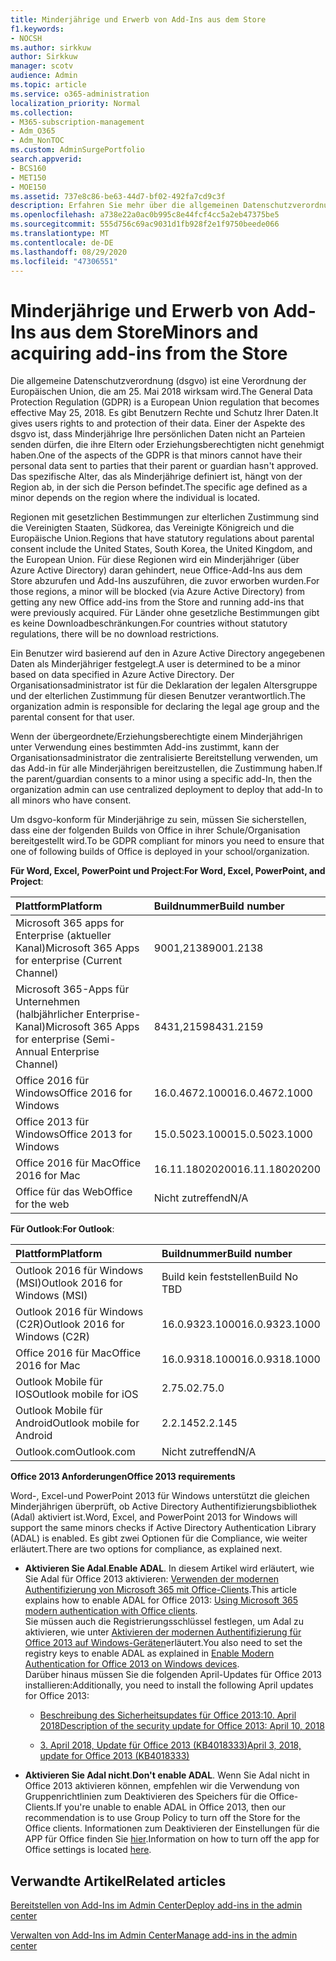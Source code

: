 ```yaml
---
title: Minderjährige und Erwerb von Add-Ins aus dem Store
f1.keywords:
- NOCSH
ms.author: sirkkuw
author: Sirkkuw
manager: scotv
audience: Admin
ms.topic: article
ms.service: o365-administration
localization_priority: Normal
ms.collection:
- M365-subscription-management
- Adm_O365
- Adm_NonTOC
ms.custom: AdminSurgePortfolio
search.appverid:
- BCS160
- MET150
- MOE150
ms.assetid: 737e8c86-be63-44d7-bf02-492fa7cd9c3f
description: Erfahren Sie mehr über die allgemeinen Datenschutzverordnung (dsgvo)-Verordnungen, die die personenbezogenen Daten von Minderjährigen Regeln.
ms.openlocfilehash: a738e22a0ac0b995c8e44fcf4cc5a2eb47375be5
ms.sourcegitcommit: 555d756c69ac9031d1fb928f2e1f9750beede066
ms.translationtype: MT
ms.contentlocale: de-DE
ms.lasthandoff: 08/29/2020
ms.locfileid: "47306551"
---
```

# <a name="minors-and-acquiring-add-ins-from-the-store"></a><span data-ttu-id="8e840-103">Minderjährige und Erwerb von Add-Ins aus dem Store</span><span class="sxs-lookup"><span data-stu-id="8e840-103">Minors and acquiring add-ins from the Store</span></span>

<span data-ttu-id="8e840-104">Die allgemeine Datenschutzverordnung (dsgvo) ist eine Verordnung der Europäischen Union, die am 25. Mai 2018 wirksam wird.</span><span class="sxs-lookup"><span data-stu-id="8e840-104">The General Data Protection Regulation (GDPR) is a European Union regulation that becomes effective May 25, 2018.</span></span> <span data-ttu-id="8e840-105">Es gibt Benutzern Rechte und Schutz Ihrer Daten.</span><span class="sxs-lookup"><span data-stu-id="8e840-105">It gives users rights to and protection of their data.</span></span> <span data-ttu-id="8e840-106">Einer der Aspekte des dsgvo ist, dass Minderjährige Ihre persönlichen Daten nicht an Parteien senden dürfen, die ihre Eltern oder Erziehungsberechtigten nicht genehmigt haben.</span><span class="sxs-lookup"><span data-stu-id="8e840-106">One of the aspects of the GDPR is that minors cannot have their personal data sent to parties that their parent or guardian hasn't approved.</span></span> <span data-ttu-id="8e840-107">Das spezifische Alter, das als Minderjährige definiert ist, hängt von der Region ab, in der sich die Person befindet.</span><span class="sxs-lookup"><span data-stu-id="8e840-107">The specific age defined as a minor depends on the region where the individual is located.</span></span>
  
<span data-ttu-id="8e840-108">Regionen mit gesetzlichen Bestimmungen zur elterlichen Zustimmung sind die Vereinigten Staaten, Südkorea, das Vereinigte Königreich und die Europäische Union.</span><span class="sxs-lookup"><span data-stu-id="8e840-108">Regions that have statutory regulations about parental consent include the United States, South Korea, the United Kingdom, and the European Union.</span></span> <span data-ttu-id="8e840-109">Für diese Regionen wird ein Minderjähriger (über Azure Active Directory) daran gehindert, neue Office-Add-Ins aus dem Store abzurufen und Add-Ins auszuführen, die zuvor erworben wurden.</span><span class="sxs-lookup"><span data-stu-id="8e840-109">For those regions, a minor will be blocked (via Azure Active Directory) from getting any new Office add-ins from the Store and running add-ins that were previously acquired.</span></span> <span data-ttu-id="8e840-110">Für Länder ohne gesetzliche Bestimmungen gibt es keine Downloadbeschränkungen.</span><span class="sxs-lookup"><span data-stu-id="8e840-110">For countries without statutory regulations, there will be no download restrictions.</span></span>
  
<span data-ttu-id="8e840-111">Ein Benutzer wird basierend auf den in Azure Active Directory angegebenen Daten als Minderjähriger festgelegt.</span><span class="sxs-lookup"><span data-stu-id="8e840-111">A user is determined to be a minor based on data specified in Azure Active Directory.</span></span> <span data-ttu-id="8e840-112">Der Organisationsadministrator ist für die Deklaration der legalen Altersgruppe und der elterlichen Zustimmung für diesen Benutzer verantwortlich.</span><span class="sxs-lookup"><span data-stu-id="8e840-112">The organization admin is responsible for declaring the legal age group and the parental consent for that user.</span></span>
  
<span data-ttu-id="8e840-113">Wenn der übergeordnete/Erziehungsberechtigte einem Minderjährigen unter Verwendung eines bestimmten Add-ins zustimmt, kann der Organisationsadministrator die zentralisierte Bereitstellung verwenden, um das Add-in für alle Minderjährigen bereitzustellen, die Zustimmung haben.</span><span class="sxs-lookup"><span data-stu-id="8e840-113">If the parent/guardian consents to a minor using a specific add-In, then the organization admin can use centralized deployment to deploy that add-In to all minors who have consent.</span></span>
  
<span data-ttu-id="8e840-114">Um dsgvo-konform für Minderjährige zu sein, müssen Sie sicherstellen, dass eine der folgenden Builds von Office in ihrer Schule/Organisation bereitgestellt wird.</span><span class="sxs-lookup"><span data-stu-id="8e840-114">To be GDPR compliant for minors you need to ensure that one of following builds of Office is deployed in your school/organization.</span></span>
 
 <span data-ttu-id="8e840-115">**Für Word, Excel, PowerPoint und Project**:</span><span class="sxs-lookup"><span data-stu-id="8e840-115">**For Word, Excel, PowerPoint, and Project**:</span></span> 

|<span data-ttu-id="8e840-116">**Plattform**</span><span class="sxs-lookup"><span data-stu-id="8e840-116">**Platform**</span></span> <br/> |<span data-ttu-id="8e840-117">**Buildnummer**</span><span class="sxs-lookup"><span data-stu-id="8e840-117">**Build number**</span></span> <br/> |
|:-----|:-----|
|<span data-ttu-id="8e840-118">Microsoft 365 apps for Enterprise (aktueller Kanal)</span><span class="sxs-lookup"><span data-stu-id="8e840-118">Microsoft 365 Apps for enterprise (Current Channel)</span></span>  <br/> |<span data-ttu-id="8e840-119">9001,2138</span><span class="sxs-lookup"><span data-stu-id="8e840-119">9001.2138</span></span>   <br/> |
|<span data-ttu-id="8e840-120">Microsoft 365-Apps für Unternehmen (halbjährlicher Enterprise-Kanal)</span><span class="sxs-lookup"><span data-stu-id="8e840-120">Microsoft 365 Apps for enterprise (Semi-Annual Enterprise Channel)</span></span>  <br/> |<span data-ttu-id="8e840-121">8431,2159</span><span class="sxs-lookup"><span data-stu-id="8e840-121">8431.2159</span></span>  <br/> |
|<span data-ttu-id="8e840-122">Office 2016 für Windows</span><span class="sxs-lookup"><span data-stu-id="8e840-122">Office 2016 for Windows</span></span>  <br/> |<span data-ttu-id="8e840-123">16.0.4672.1000</span><span class="sxs-lookup"><span data-stu-id="8e840-123">16.0.4672.1000</span></span>  <br/> |
|<span data-ttu-id="8e840-124">Office 2013 für Windows</span><span class="sxs-lookup"><span data-stu-id="8e840-124">Office 2013 for Windows</span></span>  <br/> |<span data-ttu-id="8e840-125">15.0.5023.1000</span><span class="sxs-lookup"><span data-stu-id="8e840-125">15.0.5023.1000</span></span>  <br/> |
|<span data-ttu-id="8e840-126">Office 2016 für Mac</span><span class="sxs-lookup"><span data-stu-id="8e840-126">Office 2016 for Mac</span></span>  <br/> |<span data-ttu-id="8e840-127">16.11.18020200</span><span class="sxs-lookup"><span data-stu-id="8e840-127">16.11.18020200</span></span>  <br/> |
|<span data-ttu-id="8e840-128">Office für das Web</span><span class="sxs-lookup"><span data-stu-id="8e840-128">Office for the web</span></span>  <br/> |<span data-ttu-id="8e840-129">Nicht zutreffend</span><span class="sxs-lookup"><span data-stu-id="8e840-129">N/A</span></span>  <br/> |
   
 <span data-ttu-id="8e840-130">**Für Outlook**:</span><span class="sxs-lookup"><span data-stu-id="8e840-130">**For Outlook**:</span></span> 
  
|<span data-ttu-id="8e840-131">**Plattform**</span><span class="sxs-lookup"><span data-stu-id="8e840-131">**Platform**</span></span> <br/> |<span data-ttu-id="8e840-132">**Buildnummer**</span><span class="sxs-lookup"><span data-stu-id="8e840-132">**Build number**</span></span> <br/> |
|:-----|:-----|
|<span data-ttu-id="8e840-133">Outlook 2016 für Windows (MSI)</span><span class="sxs-lookup"><span data-stu-id="8e840-133">Outlook 2016 for Windows (MSI)</span></span>  <br/> |<span data-ttu-id="8e840-134">Build kein feststellen</span><span class="sxs-lookup"><span data-stu-id="8e840-134">Build No TBD</span></span>  <br/> |
|<span data-ttu-id="8e840-135">Outlook 2016 für Windows (C2R)</span><span class="sxs-lookup"><span data-stu-id="8e840-135">Outlook 2016 for Windows (C2R)</span></span>  <br/> |<span data-ttu-id="8e840-136">16.0.9323.1000</span><span class="sxs-lookup"><span data-stu-id="8e840-136">16.0.9323.1000</span></span>  <br/> |
|<span data-ttu-id="8e840-137">Office 2016 für Mac</span><span class="sxs-lookup"><span data-stu-id="8e840-137">Office 2016 for Mac</span></span>  <br/> |<span data-ttu-id="8e840-138">16.0.9318.1000</span><span class="sxs-lookup"><span data-stu-id="8e840-138">16.0.9318.1000</span></span>  <br/> |
|<span data-ttu-id="8e840-139">Outlook Mobile für IOS</span><span class="sxs-lookup"><span data-stu-id="8e840-139">Outlook mobile for iOS</span></span>  <br/> |<span data-ttu-id="8e840-140">2.75.0</span><span class="sxs-lookup"><span data-stu-id="8e840-140">2.75.0</span></span>  <br/> |
|<span data-ttu-id="8e840-141">Outlook Mobile für Android</span><span class="sxs-lookup"><span data-stu-id="8e840-141">Outlook mobile for Android</span></span>  <br/> |<span data-ttu-id="8e840-142">2.2.145</span><span class="sxs-lookup"><span data-stu-id="8e840-142">2.2.145</span></span>  <br/> |
|<span data-ttu-id="8e840-143">Outlook.com</span><span class="sxs-lookup"><span data-stu-id="8e840-143">Outlook.com</span></span>  <br/> |<span data-ttu-id="8e840-144">Nicht zutreffend</span><span class="sxs-lookup"><span data-stu-id="8e840-144">N/A</span></span>  <br/> |

 <span data-ttu-id="8e840-145">**Office 2013 Anforderungen**</span><span class="sxs-lookup"><span data-stu-id="8e840-145">**Office 2013 requirements**</span></span>
  
<span data-ttu-id="8e840-146">Word-, Excel-und PowerPoint 2013 für Windows unterstützt die gleichen Minderjährigen überprüft, ob Active Directory Authentifizierungsbibliothek (Adal) aktiviert ist.</span><span class="sxs-lookup"><span data-stu-id="8e840-146">Word, Excel, and PowerPoint 2013 for Windows will support the same minors checks if Active Directory Authentication Library (ADAL) is enabled.</span></span> <span data-ttu-id="8e840-147">Es gibt zwei Optionen für die Compliance, wie weiter erläutert.</span><span class="sxs-lookup"><span data-stu-id="8e840-147">There are two options for compliance, as explained next.</span></span>
  
- <span data-ttu-id="8e840-148">**Aktivieren Sie Adal**.</span><span class="sxs-lookup"><span data-stu-id="8e840-148">**Enable ADAL**.</span></span> <span data-ttu-id="8e840-149">In diesem Artikel wird erläutert, wie Sie Adal für Office 2013 aktivieren: [Verwenden der modernen Authentifizierung von Microsoft 365 mit Office-Clients](https://docs.microsoft.com/microsoft-365/enterprise/modern-auth-for-office-2013-and-2016).</span><span class="sxs-lookup"><span data-stu-id="8e840-149">This article explains how to enable ADAL for Office 2013: [Using Microsoft 365 modern authentication with Office clients](https://docs.microsoft.com/microsoft-365/enterprise/modern-auth-for-office-2013-and-2016).</span></span><br/><span data-ttu-id="8e840-150">Sie müssen auch die Registrierungsschlüssel festlegen, um Adal zu aktivieren, wie unter [Aktivieren der modernen Authentifizierung für Office 2013 auf Windows-Geräten](../security-and-compliance/enable-modern-authentication.md)erläutert.</span><span class="sxs-lookup"><span data-stu-id="8e840-150">You also need to set the registry keys to enable ADAL as explained in [Enable Modern Authentication for Office 2013 on Windows devices](../security-and-compliance/enable-modern-authentication.md).</span></span><br/><span data-ttu-id="8e840-151">Darüber hinaus müssen Sie die folgenden April-Updates für Office 2013 installieren:</span><span class="sxs-lookup"><span data-stu-id="8e840-151">Additionally, you need to install the following April updates for Office 2013:</span></span>
    
  - [<span data-ttu-id="8e840-152">Beschreibung des Sicherheitsupdates für Office 2013:10. April 2018</span><span class="sxs-lookup"><span data-stu-id="8e840-152">Description of the security update for Office 2013: April 10, 2018</span></span>](https://support.microsoft.com/help/4018330/description-of-the-security-update-for-office-2013-april-10-2018)
    
  - [<span data-ttu-id="8e840-153">3. April 2018, Update für Office 2013 (KB4018333)</span><span class="sxs-lookup"><span data-stu-id="8e840-153">April 3, 2018, update for Office 2013 (KB4018333)</span></span>](https://support.microsoft.com/help/4018333/april-3-2018-update-for-office-2013-kb4018333)
    
- <span data-ttu-id="8e840-154">**Aktivieren Sie Adal nicht**.</span><span class="sxs-lookup"><span data-stu-id="8e840-154">**Don't enable ADAL**.</span></span> <span data-ttu-id="8e840-155">Wenn Sie Adal nicht in Office 2013 aktivieren können, empfehlen wir die Verwendung von Gruppenrichtlinien zum Deaktivieren des Speichers für die Office-Clients.</span><span class="sxs-lookup"><span data-stu-id="8e840-155">If you're unable to enable ADAL in Office 2013, then our recommendation is to use Group Policy to turn off the Store for the Office clients.</span></span> <span data-ttu-id="8e840-156">Informationen zum Deaktivieren der Einstellungen für die APP für Office finden Sie [hier](https://technet.microsoft.com/library/cc178992.aspx).</span><span class="sxs-lookup"><span data-stu-id="8e840-156">Information on how to turn off the app for Office settings is located [here](https://technet.microsoft.com/library/cc178992.aspx).</span></span>

## <a name="related-articles"></a><span data-ttu-id="8e840-157">Verwandte Artikel</span><span class="sxs-lookup"><span data-stu-id="8e840-157">Related articles</span></span>

[<span data-ttu-id="8e840-158">Bereitstellen von Add-Ins im Admin Center</span><span class="sxs-lookup"><span data-stu-id="8e840-158">Deploy add-ins in the admin center</span></span>](https://docs.microsoft.com/microsoft-365/admin/manage/manage-deployment-of-add-ins)

[<span data-ttu-id="8e840-159">Verwalten von Add-Ins im Admin Center</span><span class="sxs-lookup"><span data-stu-id="8e840-159">Manage add-ins in the admin center</span></span>](https://docs.microsoft.com/microsoft-365/admin/manage/manage-addins-in-the-admin-center)
    
